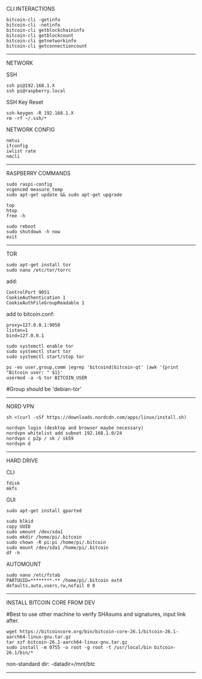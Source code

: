 CLI INTERACTIONS
```
bitcoin-cli -getinfo
bitcoin-cli -netinfo
bitcoin-cli getblockchaininfo
bitcoin-cli getblockcount
bitcoin-cli getnetworkinfo
bitcoin-cli getconnectioncount
```
------------------------------------------

NETWORK

SSH
```
ssh pi@192.168.1.X
ssh pi@raspberry.local
```

SSH Key Reset
```
ssh-keygen -R 192.168.1.X
rm -rf ~/.ssh/*
```

NETWORK CONFIG
```
nmtui
ifconfig
iwlist rate
nmcli
```
------------------------------------------

RASPBERRY COMMANDS
```
sudo raspi-config
vcgencmd measure_temp
sudo apt-get update && sudo apt-get upgrade
```
```
top
htop
free -h
```
```
sudo reboot
sudo shutdown -h now
exit
```
------------------------------------------

TOR
```
sudo apt-get install tor
sudo nano /etc/tor/torrc
```

add:
```
ControlPort 9051
CookieAuthentication 1
CookieAuthFileGroupReadable 1
```

add to bitcoin.conf:
```
proxy=127.0.0.1:9050
listen=1
bind=127.0.0.1
```
```
sudo systemctl enable tor
sudo systemctl start tor
sudo systemctl start/stop tor
```
```
ps -eo user,group,comm |egrep 'bitcoind|bitcoin-qt' |awk '{print "Bitcoin user: " $1}'
usermod -a -G tor BITCOIN_USER
```
#Group should be 'debian-tor'

------------------------------------------

NORD VPN
```
sh <(curl -sSf https://downloads.nordcdn.com/apps/linux/install.sh)
```
```
nordvpn login (desktop and browser maybe necessary)
nordvpn whitelist add subnet 192.168.1.0/24
nordvpn c p2p / sk / sk59
nordvpn d
```
------------------------------------------

HARD DRIVE

CLI
```
fdisk
mkfs
```

GUI
```
sudo apt-get install gparted
```
```
sudo blkid
copy UUID
sudo umount /dev/sda1
sudo mkdir /home/pi/.bitcoin
sudo chown -R pi:pi /home/pi/.bitcoin
sudo mount /dev/sda1 /home/pi/.bitcoin
df -h
```

AUTOMOUNT
```
sudo nano /etc/fstab
PARTUUID=********-** /home/pi/.bitcoin ext4 defaults,auto,users,rw,nofail 0 0
```
------------------------------------------

INSTALL BITCOIN CORE FROM DEV

#Best to use other machine to verify SHAsums and signatures, input link after.
```
wget https://bitcoincore.org/bin/bitcoin-core-26.1/bitcoin-26.1-aarch64-linux-gnu.tar.gz
tar xzf bitcoin-26.1-aarch64-linux-gnu.tar.gz
sudo install -m 0755 -o root -g root -t /usr/local/bin bitcoin-26.1/bin/*
```
non-standard dir: -datadir=/mnt/btc

------------------------------------------
